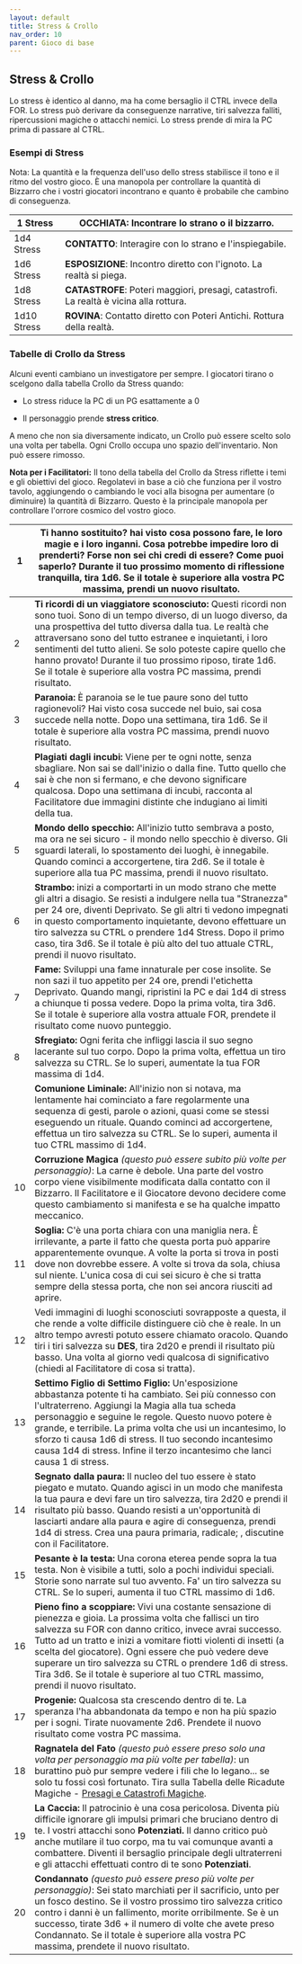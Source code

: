 ```yaml
---
layout: default
title: Stress & Crollo
nav_order: 10
parent: Gioco di base
---
```

## Stress & Crollo

Lo stress è identico al danno, ma ha come bersaglio il CTRL invece della
FOR. Lo stress può derivare da conseguenze narrative, tiri salvezza
falliti, ripercussioni magiche o attacchi nemici. Lo stress prende di
mira la PC prima di passare al CTRL.

### Esempi di Stress

Nota: La quantità e la frequenza dell'uso dello stress stabilisce il
tono e il ritmo del vostro gioco. È una manopola per controllare la
quantità di Bizzarro che i vostri giocatori incontrano e quanto è
probabile che cambino di conseguenza.

| 1 Stress    | **OCCHIATA**: Incontrare lo strano o il bizzarro.                                      |
|-------------|----------------------------------------------------------------------------------------|
| 1d4 Stress  | **CONTATTO**: Interagire con lo strano e l'inspiegabile.                               |
| 1d6 Stress  | **ESPOSIZIONE**: Incontro diretto con l'ignoto. La realtà si piega.                    |
| 1d8 Stress  | **CATASTROFE**: Poteri maggiori, presagi, catastrofi. La realtà è vicina alla rottura. |
| 1d10 Stress | **ROVINA**: Contatto diretto con Poteri Antichi. Rottura della realtà.                 |

### Tabelle di Crollo da Stress

Alcuni eventi cambiano un investigatore per sempre. I giocatori tirano o
scelgono dalla tabella Crollo da Stress quando:

-   Lo stress riduce la PC di un PG esattamente a 0

-   Il personaggio prende **stress critico**.

A meno che non sia diversamente indicato, un Crollo può essere scelto
solo una volta per tabella. Ogni Crollo occupa uno spazio
dell'inventario. Non può essere rimosso.

**Nota per i Facilitatori:** Il tono della tabella del Crollo da Stress
riflette i temi e gli obiettivi del gioco. Regolatevi in base a ciò che
funziona per il vostro tavolo, aggiungendo o cambiando le voci alla
bisogna per aumentare (o diminuire) la quantità di Bizzarro. Questo è la
principale manopola per controllare l'orrore cosmico del vostro gioco.

| 1   | **Ti hanno sostituito?** hai visto cosa possono fare, le loro magie e i loro inganni. Cosa potrebbe impedire loro di prenderti? Forse non sei chi credi di essere? Come puoi saperlo? Durante il tuo prossimo momento di riflessione tranquilla, tira 1d6. Se il totale è superiore alla vostra PC massima, prendi un nuovo risultato.                                                                                                                   |
|-----|----------------------------------------------------------------------------------------------------------------------------------------------------------------------------------------------------------------------------------------------------------------------------------------------------------------------------------------------------------------------------------------------------------------------------------------------------------|
| 2   | **Ti ricordi di un viaggiatore sconosciuto:** Questi ricordi non sono tuoi. Sono di un tempo diverso, di un luogo diverso, da una prospettiva del tutto diversa dalla tua. Le realtà che attraversano sono del tutto estranee e inquietanti, i loro sentimenti del tutto alieni. Se solo poteste capire quello che hanno provato! Durante il tuo prossimo riposo, tirate 1d6. Se il totale è superiore alla vostra PC massima, prendi risultato.         |
| 3   | **Paranoia:** È paranoia se le tue paure sono del tutto ragionevoli? Hai visto cosa succede nel buio, sai cosa succede nella notte. Dopo una settimana, tira 1d6. Se il totale è superiore alla vostra PC massima, prendi nuovo risultato.                                                                                                                                                                                                               |
| 4   | **Plagiati dagli incubi:** Viene per te ogni notte, senza sbagliare. Non sai se dall'inizio o dalla fine. Tutto quello che sai è che non si fermano, e che devono significare qualcosa. Dopo una settimana di incubi, racconta al Facilitatore due immagini distinte che indugiano ai limiti della tua.                                                                                                                                                  |
| 5   | **Mondo dello specchio:** All'inizio tutto sembrava a posto, ma ora ne sei sicuro - il mondo nello specchio è diverso. Gli sguardi laterali, lo spostamento dei luoghi, è innegabile. Quando cominci a accorgertene, tira 2d6. Se il totale è superiore alla tua PC massima, prendi il nuovo risultato.                                                                                                                                                  |
| 6   | **Strambo:** inizi a comportarti in un modo strano che mette gli altri a disagio. Se resisti a indulgere nella tua "Stranezza" per 24 ore, diventi Deprivato. Se gli altri ti vedono impegnati in questo comportamento inquietante, devono effettuare un tiro salvezza su CTRL o prendere 1d4 Stress. Dopo il primo caso, tira 3d6. Se il totale è più alto del tuo attuale CTRL, prendi il nuovo risultato.                                             |
| 7   | **Fame:** Sviluppi una fame innaturale per cose insolite. Se non sazi il tuo appetito per 24 ore, prendi l'etichetta Deprivato. Quando mangi, ripristini la PC e dai 1d4 di stress a chiunque ti possa vedere. Dopo la prima volta, tira 3d6. Se il totale è superiore alla vostra attuale FOR, prendete il risultato come nuovo punteggio.                                                                                                              |
| 8   | **Sfregiato:** Ogni ferita che infliggi lascia il suo segno lacerante sul tuo corpo. Dopo la prima volta, effettua un tiro salvezza su CTRL. Se lo superi, aumentate la tua FOR massima di 1d4.                                                                                                                                                                                                                                                          |
|     | **Comunione Liminale:** All'inizio non si notava, ma lentamente hai cominciato a fare regolarmente una sequenza di gesti, parole o azioni, quasi come se stessi eseguendo un rituale. Quando cominci ad accorgertene, effettua un tiro salvezza su CTRL. Se lo superi, aumenta il tuo CTRL massimo di 1d4.                                                                                                                                               |
| 10  | **Corruzione Magica** *(questo può essere subito più volte per personaggio)*: La carne è debole. Una parte del vostro corpo viene visibilmente modificata dalla contatto con il Bizzarro. Il Facilitatore e il Giocatore devono decidere come questo cambiamento si manifesta e se ha qualche impatto meccanico.                                                                                                                                         |
| 11  | **Soglia:** C'è una porta chiara con una maniglia nera. È irrilevante, a parte il fatto che questa porta può apparire apparentemente ovunque. A volte la porta si trova in posti dove non dovrebbe essere. A volte si trova da sola, chiusa sul niente. L'unica cosa di cui sei sicuro è che si tratta sempre della stessa porta, che non sei ancora riusciti ad aprire.                                                                                 |
| 12  | Vedi immagini di luoghi sconosciuti sovrapposte a questa, il che rende a volte difficile distinguere ciò che è reale. In un altro tempo avresti potuto essere chiamato oracolo. Quando tiri i tiri salvezza su **DES**, tira 2d20 e prendi il risultato più basso. Una volta al giorno vedi qualcosa di significativo (chiedi al Facilitatore di cosa si tratta).                                                                                        |
| 13  | **Settimo Figlio di Settimo Figlio:** Un'esposizione abbastanza potente ti ha cambiato. Sei più connesso con l'ultraterreno. Aggiungi la Magia alla tua scheda personaggio e seguine le regole. Questo nuovo potere è grande, e terribile. La prima volta che usi un incantesimo, lo sforzo ti causa 1d6 di stress. Il tuo secondo incantesimo causa 1d4 di stress. Infine il terzo incantesimo che lanci causa 1 di stress.                             |
| 14  | **Segnato dalla paura:** Il nucleo del tuo essere è stato piegato e mutato. Quando agisci in un modo che manifesta la tua paura e devi fare un tiro salvezza, tira 2d20 e prendi il risultato più basso. Quando resisti a un'opportunità di lasciarti andare alla paura e agire di conseguenza, prendi 1d4 di stress. Crea una paura primaria, radicale; , discutine con il Facilitatore.                                                                |
| 15  | **Pesante è la testa:** Una corona eterea pende sopra la tua testa. Non è visibile a tutti, solo a pochi individui speciali. Storie sono narrate sul tuo avvento. Fa' un tiro salvezza su CTRL. Se lo superi, aumenta il tuo CTRL massimo di 1d6.                                                                                                                                                                                                        |
| 16  | **Pieno fino a scoppiare:** Vivi una costante sensazione di pienezza e gioia. La prossima volta che fallisci un tiro salvezza su FOR con danno critico, invece avrai successo. Tutto ad un tratto e inizi a vomitare fiotti violenti di insetti (a scelta del giocatore). Ogni essere che può vedere deve superare un tiro salvezza su CTRL o prendere 1d6 di stress. Tira 3d6. Se il totale è superiore al tuo CTRL massimo, prendi il nuovo risultato. |
| 17  | **Progenie:** Qualcosa sta crescendo dentro di te. La speranza l'ha abbandonata da tempo e non ha più spazio per i sogni. Tirate nuovamente 2d6. Prendete il nuovo risultato come vostra PC massima.                                                                                                                                                                                                                                                     |
| 18  | **Ragnatela del Fato** *(questo può essere preso solo una volta per personaggio ma più volte per tabella)*: un burattino può pur sempre vedere i fili che lo legano... se solo tu fossi così fortunato. Tira sulla Tabella delle Ricadute Magiche - [Presagi e Catastrofi Magiche](#rjefff).                                                                                                                                                             |
| 19  | **La Caccia:** Il patrocinio è una cosa pericolosa. Diventa più difficile ignorare gli impulsi primari che bruciano dentro di te. I vostri attacchi sono **Potenziati.** Il danno critico può anche mutilare il tuo corpo, ma tu vai comunque avanti a combattere. Diventi il bersaglio principale degli ultraterreni e gli attacchi effettuati contro di te sono **Potenziati**.                                                                        |
| 20  | **Condannato** *(questo può essere preso più volte per personaggio)*: Sei stato marchiati per il sacrificio, unto per un fosco destino. Se il vostro prossimo tiro salvezza critico contro i danni è un fallimento, morite orribilmente. Se è un successo, tirate 3d6 + il numero di volte che avete preso Condannato. Se il totale è superiore alla vostra PC massima, prendete il nuovo risultato.                                                     |